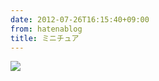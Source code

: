 ```yaml
---
date: 2012-07-26T16:15:40+09:00
from: hatenablog
title: ミニチュア
---
```


<p><img src="http://dl.dropbox.com/u/5978869/image/20120726_161517.png" /></p>


